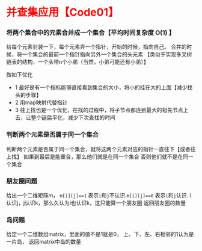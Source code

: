 # <font color="red">**并查集应用【Code01】**</font>

### **将两个集合中的元素合并成一个集合【平均时间复杂度 O(1) 】**
给每个元素封装一下，每个元素弄一个指针，开始的时候，指向自己。
合并的时候，将一个集合的最前一个指针指向另外一个集合的头元素
【类似于实现多叉树链表的结构，一个头带n个小弟（当然，小弟可能还有小弟）】

做如下优化
* 1 最好是有一个指标能够直接看到集合的大小，将小的挂在大的上面【减少找头的步骤】
* 2 用map映射代替指针
* 3 往上找也是一个优化，在找的过程中，将子节点都连到最大的祖先节点上去，让整个链扁平化，减少下次查找的时间

### **判断两个元素是否属于同一个集合**
判断两个元素是否属于同一个集合，就将这两个元素对应的指针一直往下【或者往上找】
如果到最后是能重合，那么他们就是在同一个集合
否则他们就不是在同一个集合

### 朋友圈问题
给出一个二维矩阵m， `m[i][j]==1` 表示`i`和`j`不认识.`m[i][j]==0` 表示`i`和`j`认识.
i认识j，j认识k，那么久认为i也认识k，这只能算一个朋友圈
返回朋友圈的数量


### **岛问题**
给定一个二维数组matrix，里面的值不是1就是0，
上、下、左、右相邻的1认为是一片岛，
返回matrix中岛的数量

